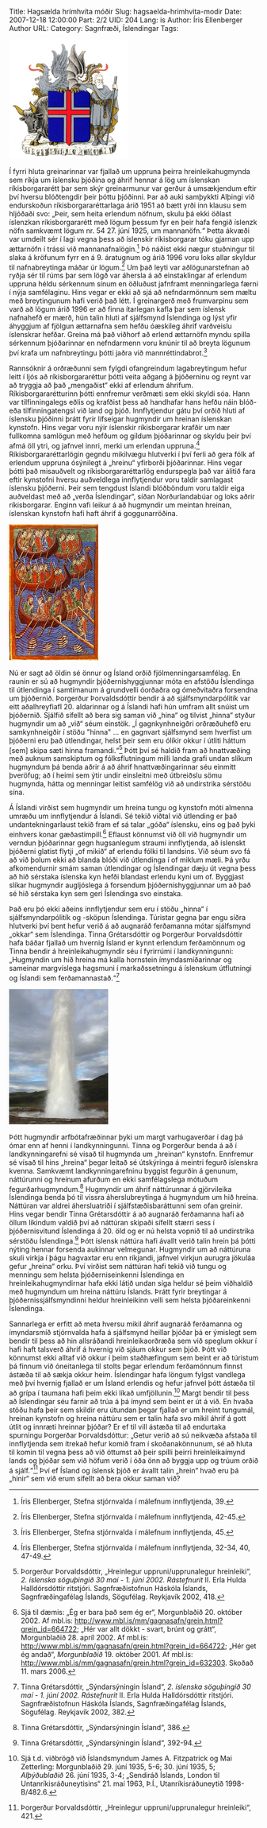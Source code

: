 Title: Hagsælda hrímhvíta móðir
Slug: hagsaelda-hrimhvita-modir
Date: 2007-12-18 12:00:00
Part: 2/2
UID: 204
Lang: is
Author: Íris Ellenberger
Author URL: 
Category: Sagnfræði, Íslendingar
Tags: 

![Skjaldarmerkið](492.gif)

Í fyrri hluta greinarinnar var fjallað um uppruna þeirra hreinleikahugmynda sem ríkja um íslensku þjóðina og áhrif hennar á lög um íslenskan ríkisborgararétt þar sem skýr greinarmunur var gerður á umsækjendum eftir því hversu blóðtengdir þeir þóttu þjóðinni. Þar að auki samþykkti Alþingi við endurskoðun ríkisborgararéttarlaga árið 1951 að bætt yrði inn klausu sem hljóðaði svo: „Þeir, sem heita erlendum nöfnum, skulu þá ekki öðlast íslenzkan ríkisborgararétt með lögum þessum fyr en þeir hafa fengið íslenzk nöfn samkvæmt lögum nr. 54 27. júní 1925, um mannanöfn.“ Þetta ákvæði var umdeilt sér í lagi vegna þess að íslenskir ríkisborgarar tóku gjarnan upp ættarnöfn í trássi við mannanafnalögin.[^1] Þó náðist ekki nægur stuðningur til slaka á kröfunum fyrr en á 9. áratugnum og árið 1996 voru loks allar skyldur til nafnabreytinga máðar úr lögum.[^2] Um það leyti var aðlögunarstefnan að ryðja sér til rúms þar sem lögð var áhersla á að einstaklingar af erlendum uppruna héldu sérkennum sínum en öðluðust jafnframt menningarlega færni í nýja samfélaginu. Hins vegar er ekki að sjá að nefndarmönnum sem mæltu með breytingunum hafi verið það létt. Í greinargerð með frumvarpinu sem varð að lögum árið 1996 er að finna ítarlegan kafla þar sem íslensk nafnahefð er mærð, hún talin hluti af sjálfsmynd Íslendinga og lýst yfir áhyggjum af fjölgun ættarnafna sem hefðu óæskileg áhrif varðveislu íslenskrar hefðar. Greina má það viðhorf að erlend ættarnöfn myndu spilla sérkennum þjóðarinnar en nefndarmenn voru knúnir til að breyta lögunum því krafa um nafnbreytingu þótti jaðra við mannréttindabrot.[^3]

Rannsóknir á orðræðunni sem fylgdi ofangreindum lagabreytingum hefur leitt í ljós að ríkisborgararéttur þótti veita aðgang á þjóðerninu og reynt var að tryggja að það „mengaðist“ ekki af erlendum áhrifum. Ríkisborgararétturinn þótti ennfremur verðmæti sem ekki skyldi sóa. Hann var tilfinningalegs eðlis og krafðist þess að handhafar hans hefðu náin blóð- eða tilfinningatengsl við land og þjóð. Innflytjendur gátu því orðið hluti af íslensku þjóðinni þrátt fyrir lífseigar hugmyndir um hreinan íslenskan kynstofn. Hins vegar voru nýir íslenskir ríkisborgarar krafðir um nær fullkomna samlögun með hefðum og gildum þjóðarinnar og skyldu þeir því afmá öll ytri, og jafnvel innri, merki um erlendan uppruna.[^4] Ríkisborgararéttarlögin gegndu mikilvægu hlutverki í því ferli að gera fólk af erlendum uppruna ósýnilegt á „hreinu“ yfirborði þjóðarinnar. Hins vegar þótti það misauðvelt og ríkisborgararéttarlög endurspegla það var álitið fara eftir kynstofni hversu auðveldlega innflytjendur voru taldir samlagast íslensku þjóðerni. Þeir sem tengdust Íslandi blóðböndum voru taldir eiga auðveldast með að „verða Íslendingar“, síðan Norðurlandabúar og loks aðrir ríkisborgarar. Enginn vafi leikur á að hugmyndir um meintan hreinan, íslenskan kynstofn hafi haft áhrif á goggunarröðina. 

![Víkingar](490.jpg)

Nú er sagt að öldin sé önnur og Ísland orðið fjölmenningarsamfélag. En raunin er sú að hugmyndir þjóðernishyggjunnar móta en afstöðu Íslendinga til útlendinga í samtímanum  á grundvelli óorðaðra og ómeðvitaðra forsendna um þjóðernið. Þorgerður Þorvaldsdóttir bendir á að sjálfsmyndarpólitík var eitt aðalhreyfiafl 20. aldarinnar og á Íslandi hafi hún umfram allt snúist um þjóðernið. Sjálfið sífellt að bera sig saman við „hina“ og tilvist „hinna“ styður hugmyndir um að „við“ séum einstök. „Í gagnkynhneigðri orðræðuhefð eru samkynhneigðir í stöðu "hinna" ... en gagnvart sjálfsmynd sem hverfist um þjóðerni eru það útlendingar, helst þeir sem eru ólíkir okkur í útliti háttum [sem] skipa sæti hinna framandi.“[^5] Þótt því sé haldið fram að hnattvæðing með auknum samskiptum og fólksflutningum milli landa grafi undan slíkum hugmyndum þá benda aðrir á að áhrif hnattvæðingarinnar séu einmitt þveröfug; að í heimi sem ýtir undir einsleitni með útbreiðslu sömu hugmynda, hátta og menningar leitist samfélög við að undirstrika sérstöðu sína.

Á Íslandi virðist sem hugmyndir um hreina tungu og kynstofn móti almenna umræðu um innflytjendur á Íslandi. Sé tekið viðtal við útlending er það undantekningarlaust tekið fram ef sá talar „góða“ íslensku, eins og það þyki einhvers konar gæðastimpill.[^6] Eflaust könnumst við öll við hugmyndir um verndun þjóðarinnar gegn hugsanlegum straumi innflytjenda, að íslenskt þjóðerni glatist flytji „of mikið“ af erlendu fólki til landsins. Við séum svo fá að við þolum ekki að blanda blóði við útlendinga í of miklum mæli. Þá yrðu afkomendurnir smám saman útlendingar og Íslendingar dæju út vegna þess að hið sérstaka íslenska kyn hefði blandast erlendu kyni um of. Byggjast slíkar hugmyndir augljóslega á forsendum þjóðernishyggjunnar um að það sé hið sérstaka kyn sem geri Íslendinga svo einstaka.

Það eru þó ekki aðeins innflytjendur sem eru í stöðu „hinna“ í sjálfsmyndarpólitík og -sköpun Íslendinga. Túristar gegna þar engu síðra hlutverki því bent hefur verið á að augnaráð ferðamanna mótar sjálfsmynd „okkar“ sem Íslendinga. Tinna Grétarsdóttir og Þorgerður Þorvaldsdóttir hafa báðar fjallað um hvernig Ísland er kynnt erlendum ferðamönnum og Tinna bendir á hreinleikahugmyndir séu í fyrirrúmi í landkynningunni: „Hugmyndin um hið hreina má kalla hornstein ímyndasmíðarinnar og sameinar margvíslega hagsmuni í markaðssetningu á íslenskum útflutningi og Íslandi sem ferðamannastað.“[^7]

![Geysir](491.jpg)

Þótt hugmyndir arfbótafræðinnar þyki um margt varhugaverðar í dag þá ómar enn af henni í landkynningunni. Tinna og Þorgerður benda á að í landkynningarefni sé vísað til hugmynda um „hreinan“ kynstofn. Ennfremur sé vísað til hins „hreina“ þegar leitað sé útskýringa á meintri fegurð íslenskra kvenna. Samkvæmt landkynningarefninu byggist fegurðin á genunum, náttúrunni og hreinum afurðum en ekki samfélagslega mótuðum fegurðarhugmyndum.[^8] Hugmyndir um áhrif náttúrunnar á gjörvileika Íslendinga benda þó til vissra áherslubreytinga á hugmyndum um hið hreina. Náttúran var aldrei áhersluatriði í sjálfstæðisbaráttunni sem ofan greinir. Hins vegar bendir Tinna Grétarsdóttir á að augnaráð ferðamanna hafi að öllum líkindum valdið því að náttúran skipaði sífellt stærri sess í þjóðernisvitund Íslendinga á 20. öld og er nú helsta vopnið til að undirstrika sérstöðu Íslendinga.[^9] Þótt íslensk náttúra hafi ávallt verið talin hrein þá þótti nýting hennar forsenda aukinnar velmegunar. Hugmyndir um að náttúruna skuli virkja í þágu hagvaxtar eru enn ríkjandi, jafnvel virkjun aurugra jökuláa gefur „hreina“ orku. Því virðist sem náttúran hafi tekið við tungu og menningu sem helsta þjóðerniseinkenni Íslendinga en hreinleikahugmyndirnar hafa ekki látið undan síga heldur sé þeim viðhaldið með hugmyndum um hreina náttúru Íslands. Þrátt fyrir breytingar á þjóðernissjálfsmyndinni heldur hreinleikinn velli sem helsta þjóðareinkenni Íslendinga.

Sannarlega er erfitt að meta hversu mikil áhrif augnaráð ferðamanna og ímyndarsmíð stjórnvalda hafa á sjálfsmynd heillar þjóðar þá er ýmislegt sem bendir til þess að hin allsráðandi hreinleikaorðræða sem við speglum okkur í hafi haft talsverð áhrif á hvernig við sjáum okkur sem þjóð. Þótt við könnumst ekki alltaf við okkur í þeim staðhæfingum sem beint er að túristum þá finnum við óneitanlega til stolts þegar erlendum ferðamönnum finnst ástæða til að sækja okkur heim. Íslendingar hafa löngum fylgst vandlega með því hvernig fjallað er um Ísland erlendis og hefur jafnvel þótt ástæða til að grípa í taumana hafi þeim ekki líkað umfjöllunin.[^10] Margt bendir til þess að Íslendingar séu farnir að trúa á þá ímynd sem beint er út á við. En hvaða stöðu hafa þeir sem skildir eru útundan þegar fjallað er um hreint tungumál, hreinan kynstofn og hreina náttúru sem er talin hafa svo mikil áhrif á gott útlit og innræti hreinnar þjóðar? Er ef til vill ástæða til að endurtaka spurningu Þorgerðar Þorvaldsdóttur: „Getur verið að sú neikvæða afstaða til innflytjenda sem ítrekað hefur komið fram í skoðanakönnunum, sé að hluta til komin til vegna þess að við óttumst að þeir spilli þeirri hreinleikaímynd lands og þjóðar sem við höfum verið í óða önn að byggja upp og trúum orðið á sjálf.“[^11] Því ef Ísland og íslensk þjóð er ávallt talin „hrein“ hvað eru þá „hinir“ sem við erum sífellt að bera okkur saman við?

[^1]: Íris Ellenberger, Stefna stjórnvalda í málefnum innflytjenda, 39.
[^2]: Íris Ellenberger, Stefna stjórnvalda í málefnum innflytjenda, 42-45.
[^3]: Íris Ellenberger, Stefna stjórnvalda í málefnum innflytjenda, 45.
[^4]: Íris Ellenberger, Stefna stjórnvalda í málefnum innflytjenda, 32-34, 40, 47-49.
[^5]: Þorgerður Þorvaldsdóttir, „Hreinlegur uppruni/upprunalegur hreinleiki“, _2. íslenska söguþingið 30 maí - 1. júní 2002. Rástefnurit_ II. Erla Hulda Halldórsdóttir ritstjóri. Sagnfræðistofnun Háskóla Íslands, Sagnfræðingafélag Íslands, Sögufélag. Reykjavík 2002, 418.

[^6]: Sjá til dæmis: „Ég er bara það sem ég er“, Morgunblaðið 20. október 2002. Af mbl.is: http://www.mbl.is/mm/gagnasafn/grein.html?grein_id=664722; „Hér var allt dökkt - svart, brúnt og grátt“, Morgunblaðið 28. apríl 2002. Af mbl.is: http://www.mbl.is/mm/gagnasafn/grein.html?grein_id=664722; „Hér get ég andað“, _Morgunblaðið_ 19. október 2001. Af mbl.is: http://www.mbl.is/mm/gagnasafn/grein.html?grein_id=632303. Skoðað 11. mars 2006.
[^7]: Tinna Grétarsdóttir, „Sýndarsýningin Ísland“, _2. íslenska söguþingið 30 maí - 1. júní 2002. Rástefnurit_ II. Erla Hulda Halldórsdóttir ritstjóri. Sagnfræðistofnun Háskóla Íslands, Sagnfræðingafélag Íslands, Sögufélag. Reykjavík 2002, 382.
[^8]: Tinna Grétarsdóttir, „Sýndarsýningin Ísland“, 386.
[^9]: Tinna Grétarsdóttir, „Sýndarsýningin Ísland“, 392-94.
[^10]: Sjá t.d. viðbrögð við Íslandsmyndum James A. Fitzpatrick og Mai Zetterling: Morgunblaðið 29. júní 1935, 5-6; 30. júní 1935, 5; _Alþýðublaðið_ 26. júní 1935, 3-4; „Sendiráð Íslands, London til Untanríkisráðuneytisins“ 21. maí 1963, Þ.Í., Utanríkisráðuneytið 1998-B/482.6.
[^11]: Þorgerður Þorvaldsdóttir, „Hreinlegur uppruni/upprunalegur hreinleiki“, 421.
